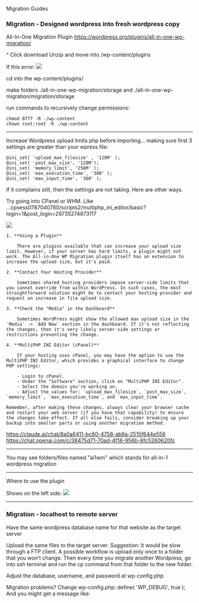 
Migration Guides

### Migration - Designed wordpress into fresh wordpress copy

All-In-One Migration Plugin
https://wordpress.org/plugins/all-in-one-wp-migration/

^ Click download
Unzip and move into /wp-content/plugins

If this error:
![](https://i.imgur.com/Gk36O6t.png)

cd into the wp-content/plugins/

make folders ./all-in-one-wp-migration/storage and ./all-in-one-wp-migration/migration/storage

run commands to recursively change permissions:
```
chmod 0777 -R ./wp-content
chown root:root -R ./wp-content
```

---

Increase Wordpress upload limits php before importing... making sure first 3 settings are greater than your wpress file:

```
@ini_set( 'upload_max_filesize' , '128M' );
@ini_set( 'post_max_size', '128M');
@ini_set( 'memory_limit', '256M' );
@ini_set( 'max_execution_time', '300' );
@ini_set( 'max_input_time', '300' );
```


If it complains still, then the settings are not taking. Here are other ways.

Try going into CPanel or WHM. Like ...cpsess0787040780/scripts2/multiphp_ini_editor/basic?login=1&post_login=29735274873117

![](https://i.imgur.com/VO1nkh4.png)





```
1. **Using a Plugin**
    
    There are plugins available that can increase your upload size limit. However, if your server has hard limits, a plugin might not work. The All-in-One WP Migration plugin itself has an extension to increase the upload size, but it's paid.
    
2. **Contact Your Hosting Provider**
    
    Sometimes shared hosting providers impose server-side limits that you cannot override from within WordPress. In such cases, the most straightforward solution might be to contact your hosting provider and request an increase in file upload size.
    
3. **Check the "Media" in the Dashboard**
    
    Sometimes WordPress might show the allowed max upload size in the `Media` -> `Add New` section in the dashboard. If it's not reflecting the changes, then it's very likely server-side settings or restrictions preventing the change.
    
4. **MultiPHP INI Editor (cPanel)**
    
    If your hosting uses cPanel, you may have the option to use the MultiPHP INI Editor, which provides a graphical interface to change PHP settings:
    
    - Login to cPanel.
    - Under the "Software" section, click on "MultiPHP INI Editor".
    - Select the domain you're working on.
    - Adjust the values for: `upload_max_filesize`, `post_max_size`, `memory_limit`, `max_execution_time`, and `max_input_time`.

Remember, after making these changes, always clear your browser cache and restart your web server (if you have that capability) to ensure the changes take effect. If all else fails, consider breaking up your backup into smaller parts or using another migration method.
```


https://claude.ai/chat/8a0a6411-bc60-4758-ab9a-2515f644e556
https://chat.openai.com/c/38475d71-70ad-4f18-956b-8fc5260620fc


---

You may see folders/files named "ai1wm" which stands for all-in-1 wordpress migration

---

Where to use the plugin

Shows on the left side:
![](https://i.imgur.com/PEANKGc.png)



----

### Migration - localhost to remote server

Have the same wordpress database name for that website as the target server

Upload the same files to the target server. Suggestion: It would be slow through a FTP client. A possible workflow is upload only once to a folder that you won’t change.  Then every time you migrate another Wordpress, go into ssh terminal and run the cp command from that folder to the new folder.

Adjust the database, username, and password at wp-config.php

Migration problems? Change wp-config.php:
define( 'WP_DEBUG', true );
And you might get a message like:

